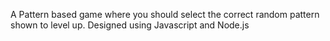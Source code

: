 A Pattern based game where you should select the correct random pattern shown to level up.
Designed using Javascript and Node.js
